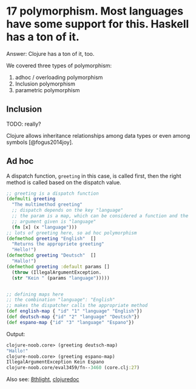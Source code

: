# 17 polymorphism. Most languages have some support for this. Haskell has a ton of it. 

Answer: Clojure has a ton of it, too.

We covered three types of polymorphism:

1. adhoc / overloading polymorphism
2. Inclusion polymorphism
3. parametric polymorphism


## Inclusion

TODO: really?

Clojure allows inheritance relationships among data types or even among symbols [@fogus2014joy].

## Ad hoc

A dispatch function, `greeting` in this case, is called first, then the right method is called  based on the dispatch value.

```clojure
;; greeting is a dispatch function 
(defmulti greeting
  "The multimethod greeting"
  ;; dispatch depends on the key "language"
  ;; the param is a map, which can be considered a function and the 
  ;; argument given is "language"
  (fn [x] (x "language")))
;; lots of greeting here, so ad hoc polymorphism
(defmethod greeting "English"  []
  "Returns the appropriete greeting"
  "Hello!")
(defmethod greeting "Deutsch"  []
  "Hallo!")
(defmethod greeting :default params []
  (throw (IllegalArgumentException.
  (str "Kein " (params "language")))))


;; defining maps here
;; the combination "language": "English"
;; makes the dispatcher calls the appropriate method
(def english-map { "id" "1" "language" "English"})
(def deutsch-map {"id" "2" "language" "Deutsch"})
(def espano-map {"id" "3" "language" "Espano"})
```
Output:
```clojure
clojure-noob.core> (greeting deutsch-map)
"Hallo!"
clojure-noob.core> (greeting espano-map)
IllegalArgumentException Kein Espano 
clojure-noob.core/eval3459/fn--3460 (core.clj:27)
```


Also see: [8thlight](https://blog.8thlight.com/myles-megyesi/2012/04/26/polymorphism-in-clojure.html), [clojuredoc](https://clojuredocs.org/clojure.core/defmulti)
